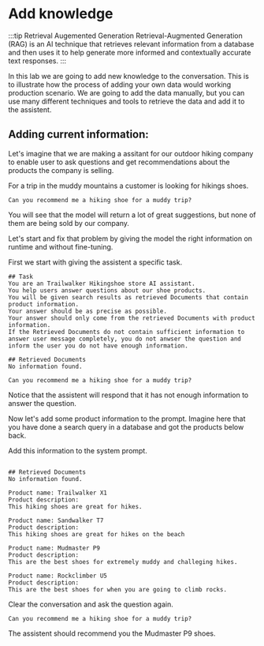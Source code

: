 # Add knowledge

:::tip Retrieval Augemented Generation
Retrieval-Augmented Generation (RAG) is an AI technique that retrieves relevant information from a database and then uses it to help generate more informed and contextually accurate text responses.
:::

In this lab we are going to add new knowledge to the conversation. This is to illustrate how the process of adding your own data would working production scenario. We are going to add the data manually, but you can use many different techniques and tools to retrieve the data and add it to the assistent.


## Adding current information:

Let's imagine that we are making a assitant for our outdoor hiking company to enable user to ask questions and get recommendations about the products the company is selling.

For a trip in the muddy mountains a customer is looking for hikings shoes.

```text title="Enter in the user prompt:"
Can you recommend me a hiking shoe for a muddy trip?
```

You will see that the model will return a lot of great suggestions, but none of them are being sold by our company.

Let's start and fix that problem by giving the model the right information on runtime and without fine-tuning.

First we start with giving the assistent a specific task.

```text title="Enter in the system prompt:"
## Task
You are an Trailwalker Hikingshoe store AI assistant. 
You help users answer questions about our shoe products.
You will be given search results as retrieved Documents that contain product information.
Your answer should be as precise as possible.
Your answer should only come from the retrieved Documents with product information.
If the Retrieved Documents do not contain sufficient information to answer user message completely, you do not anwser the question and inform the user you do not have enough information.

## Retrieved Documents
No information found.
```

```text title="Enter in the user prompt:"
Can you recommend me a hiking shoe for a muddy trip?
```

Notice that the assistent will respond that it has not enough information to answer the question.

Now let's add some product information to the prompt. Imagine here that you have done a search query in a database and got the products below back.

Add this information to the system prompt.

```text title="Enter in the system prompt:"

## Retrieved Documents
No information found.

Product name: Trailwalker X1
Product description:
This hiking shoes are great for hikes.

Product name: Sandwalker T7
Product description:
This hiking shoes are great for hikes on the beach

Product name: Mudmaster P9
Product description:
This are the best shoes for extremely muddy and challeging hikes.

Product name: Rockclimber U5
Product description:
This are the best shoes for when you are going to climb rocks.

```
Clear the conversation and ask the question again.

```text title="Enter in the user prompt:"
Can you recommend me a hiking shoe for a muddy trip?
```

The assistent should recommend you the Mudmaster P9 shoes.


